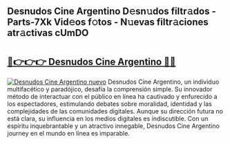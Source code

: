 ## Desnudos Cine Argentino D𝚎sn𝚞dos filtr𝚊dos - Parts-7Xk Vid𝚎os f𝚘tos - N𝚞evas filtr𝚊ciones atr𝚊ctivas cUmDO

# <h2><a href="http://mb2e3zd.tromn.icu/?c=Desnudos+Cine+Argentino">🔗👉👉👉 Desnudos Cine Argentino 🔗🔗</a></h2>

[![Desnudos Cine Argentino nuevo](https://i.imgur.com/pEAQMta.gif)](http://mb2e3zd.tromn.icu/?c=Desnudos+Cine+Argentino)
Desnudos Cine Argentino, un individuo multifacético y paradójico, desafía la comprensión simple. Su innovador método de interactuar con el público en línea ha cautivado y enfurecido a los espectadores, estimulando debates sobre moralidad, identidad y las complejidades de las comunidades digitales. Aunque su dirección futura no está clara, su influencia en los medios digitales es indiscutible. Con un espíritu inquebrantable y un atractivo innegable, Desnudos Cine Argentino journey en el mundo en línea es imparable.
